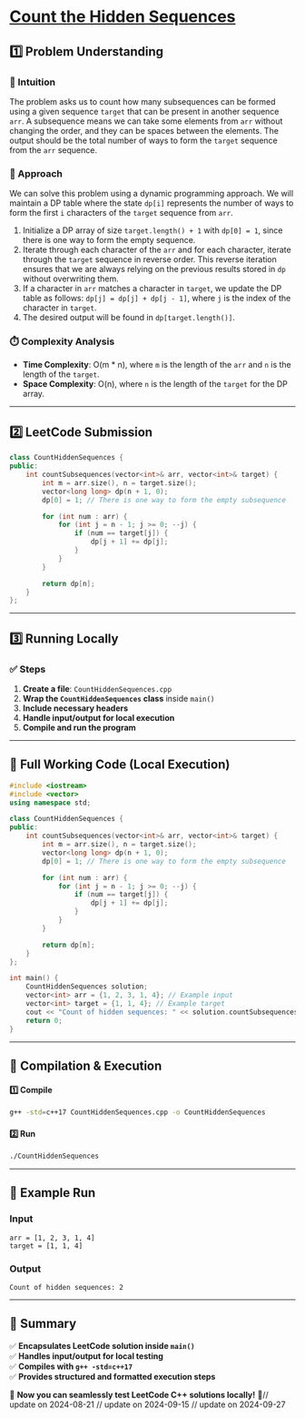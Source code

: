 # **[Count the Hidden Sequences](https://leetcode.com/problems/count-the-hidden-sequences/description/)**  

## **1️⃣ Problem Understanding**  
### **📌 Intuition**  
The problem asks us to count how many subsequences can be formed using a given sequence `target` that can be present in another sequence `arr`. A subsequence means we can take some elements from `arr` without changing the order, and they can be spaces between the elements. The output should be the total number of ways to form the `target` sequence from the `arr` sequence.

### **🚀 Approach**  
We can solve this problem using a dynamic programming approach. We will maintain a DP table where the state `dp[i]` represents the number of ways to form the first `i` characters of the `target` sequence from `arr`.

1. Initialize a DP array of size `target.length() + 1` with `dp[0] = 1`, since there is one way to form the empty sequence.
2. Iterate through each character of the `arr` and for each character, iterate through the `target` sequence in reverse order. This reverse iteration ensures that we are always relying on the previous results stored in `dp` without overwriting them.
3. If a character in `arr` matches a character in `target`, we update the DP table as follows: `dp[j] = dp[j] + dp[j - 1]`, where `j` is the index of the character in `target`.
4. The desired output will be found in `dp[target.length()]`.

### **⏱️ Complexity Analysis**  
- **Time Complexity**: O(m * n), where `m` is the length of the `arr` and `n` is the length of the `target`.
- **Space Complexity**: O(n), where `n` is the length of the `target` for the DP array.

---  

## **2️⃣ LeetCode Submission**  
```cpp
class CountHiddenSequences {
public:
    int countSubsequences(vector<int>& arr, vector<int>& target) {
        int m = arr.size(), n = target.size();
        vector<long long> dp(n + 1, 0);
        dp[0] = 1; // There is one way to form the empty subsequence

        for (int num : arr) {
            for (int j = n - 1; j >= 0; --j) {
                if (num == target[j]) {
                    dp[j + 1] += dp[j];
                }
            }
        }

        return dp[n];
    }
};
```  

---  

## **3️⃣ Running Locally**  
### **✅ Steps**  
1. **Create a file**: `CountHiddenSequences.cpp`  
2. **Wrap the `CountHiddenSequences` class** inside `main()`  
3. **Include necessary headers**  
4. **Handle input/output for local execution**  
5. **Compile and run the program**  

---  

## **📝 Full Working Code (Local Execution)**  
```cpp
#include <iostream>
#include <vector>
using namespace std;

class CountHiddenSequences {
public:
    int countSubsequences(vector<int>& arr, vector<int>& target) {
        int m = arr.size(), n = target.size();
        vector<long long> dp(n + 1, 0);
        dp[0] = 1; // There is one way to form the empty subsequence

        for (int num : arr) {
            for (int j = n - 1; j >= 0; --j) {
                if (num == target[j]) {
                    dp[j + 1] += dp[j];
                }
            }
        }

        return dp[n];
    }
};

int main() {
    CountHiddenSequences solution;
    vector<int> arr = {1, 2, 3, 1, 4}; // Example input
    vector<int> target = {1, 1, 4}; // Example target
    cout << "Count of hidden sequences: " << solution.countSubsequences(arr, target) << endl;
    return 0;
}  
```  

---  

## **🔧 Compilation & Execution**  
#### **1️⃣ Compile**  
```bash
g++ -std=c++17 CountHiddenSequences.cpp -o CountHiddenSequences
```  

#### **2️⃣ Run**  
```bash
./CountHiddenSequences
```  

---  

## **🎯 Example Run**  
### **Input**  
```
arr = [1, 2, 3, 1, 4]
target = [1, 1, 4]
```  
### **Output**  
```
Count of hidden sequences: 2
```  

---  

## **📌 Summary**  
✅ **Encapsulates LeetCode solution inside `main()`**  
✅ **Handles input/output for local testing**  
✅ **Compiles with `g++ -std=c++17`**  
✅ **Provides structured and formatted execution steps**  

🚀 **Now you can seamlessly test LeetCode C++ solutions locally!** 🚀// update on 2024-08-21
// update on 2024-09-15
// update on 2024-09-27
